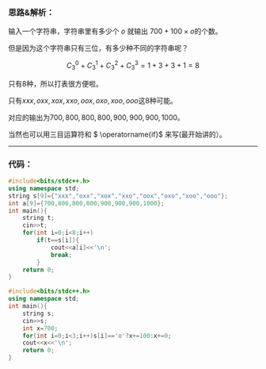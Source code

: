 ### 思路&解析：
输入一个字符串，字符串里有多少个 $o$ 就输出 $700+100\times o$的个数。

但是因为这个字符串只有三位，有多少种不同的字符串呢？

$$C^0_3+C^1_3+C^2_3+C^3_3=1+3+3+1=8$$

只有$8$种，所以打表很方便啦。

只有$xxx,oxx,xox,xxo,oox,oxo,xoo,ooo$这$8$种可能。

对应的输出为$700,800,800,800,900,900,900,1000$。

当然也可以用三目运算符和 $ \operatorname{if}$ 来写(最开始讲的）。

------------
### 代码：
```cpp
#include<bits/stdc++.h>
using namespace std;
string s[9]={"xxx","oxx","xox","xxo","oox","oxo","xoo","ooo"};
int a[9]={700,800,800,800,900,900,900,1000};
int main(){
	string t;
	cin>>t;
	for(int i=0;i<8;i++)
		if(t==s[i]){
			cout<<a[i]<<'\n';
			break;
		}
	return 0;
}
```
```cpp
#include<bits/stdc++.h>
using namespace std;
int main(){
	string s;
	cin>>s;
	int x=700;
	for(int i=0;i<3;i++)s[i]=='o'?x+=100:x+=0;
	cout<<x<<'\n';
	return 0;
}
```

